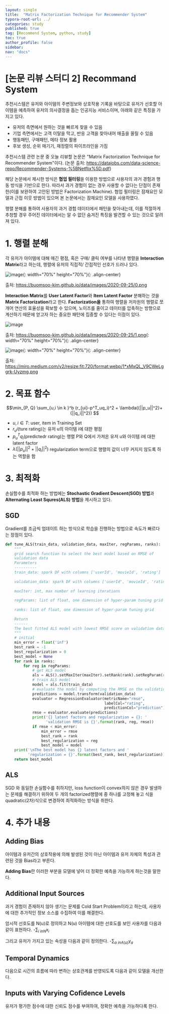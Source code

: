 ```yaml
---
layout: single
title:  "Matrix Factorization Technique for Recommender System"
typora-root-url: ../
categories: study
published: true
tag: [Recommend System, python, study]
toc: true
author_profile: false
sidebar: 
nav: "docs"
---
```

# [논문 리뷰 스터디 2] Recommand System

추천시스템은 유저와 아이템의 주변정보와 상호작용 기록을 바탕으로 유저가 선호할 아이템을 예측하여 유저의 의사결정을 돕는 인공지능 서비스이며, 아래와 같은 특징을 가지고 있다.

- 유저의 측면에서 원하는 것을 빠르게 찾을 수 있음
- 기업 측면에서는 고객 이탈을 막고, 반응 고객을 찾아내어 매출을 올릴 수 있음
- 행동패턴, 구매패턴, 메타 정보 활용
- 후보 생성, 순위 매기기, 재정렬의 파이프라인을 가짐

추천시스템 관련 논문 중 오늘 리뷰할 논문은 "Matrix Factorization Technique for Recommender System"이다.
(논문 출처: https://datajobs.com/data-science-repo/Recommender-Systems-%5BNetflix%5D.pdf)

해당 논문에서 제시한 방식은 **협업 필터링**을 이용한 방법으로 사용자의 과거 경험과 행동 방식을 기반으로 한다. 따라서 과거 경험이 없는 경우 사용할 수 없다는 단점이 존재한(이를 보완하여 고안된 방법은 Factorization Machine). 협업 필터링은 잠재요인 모델과 근접 이웃 방법이 있으며 본 논문에서는 잠재요인 모델을 사용하였다. 

행렬 분해를 통하여 사용자의 과거 경험 데이터에서 패턴을 찾아내는데, 이를 적절하게 추청할 경우 주어진 데이터에서는 알 수 없던 숨겨진 특징을 발견할 수 있는 것으로 알려져 있다.

  
# 1. 행렬 분해 
각 유저가 아이템에 대해 매긴 평점, 혹은 구매/ 클릭 여부를 나타낸 행렬을 **Interaction Matrix**라고 하는데, 행렬에 유저의 직접적/ 간접적인 선호가 드러나 있다.

![image](https://github.com/yujinp0/yujinp0.github.io/assets/138744622/7a3cffa4-fa4a-4114-aafb-994bbc4f7cf9){: width="70%" height="70%"}{: .align-center}

출처: https://buomsoo-kim.github.io/data/images/2020-09-25/0.png

**Interaction Matrix**를 **User Latent Factor**와 **Item Latent Factor** 분해하는 것을 **Matrix Factorization**라고 한다. **Factorization을** 통하여 행렬을 저차원의 행렬로 쪼개어 연산의 효율성을 확보할 수 있으며, 노이즈를 줄이고 데이터를 압축하는 방향으로 계산하기 때문에 얻고자 하는 중요한 패턴에 집중할 수 있다는 이점이 있다. 

![image](https://github.com/yujinp0/yujinp0.github.io/assets/138744622/50797d70-dfa3-44d4-bcd7-e1572125216b)

출처: https://buomsoo-kim.github.io/data/images/2020-09-25/1.png{: width="70%" height="70%"}{: .align-center}

![image](https://github.com/yujinp0/yujinp0.github.io/assets/138744622/afc20204-8833-40de-9e61-ba3b70f2cbe4){: width="70%" height="70%"}{: .align-center}

출처: https://miro.medium.com/v2/resize:fit:720/format:webp/1*xMxQL_V9CWeLggrk-Uyzmg.png

# 2. 목표 함수

$$\min_{P, Q} \sum_{u,i \in k }^b (r_{ui}-p^T_uq_i)^2 + \lambda({||p_u||^2}+{||q_i||^2}) $$

 - $u, i \in T$: user, item in Training Set
 - $r_ui$(ture rating)는 유저 u의 아이템 i에 대한 평점
 - $p^T_uq_i$(predictedr rating)는 행렬 P와 Q에서 가져온 유저 u와 아이템 i에 대한 latent factor
 - $\lambda({||p_u||^2}+{||q_i||^2})$ regularization term으로 행렬의 값이 너무 커지지 않도록 하는 역할을 함

# 3. 최적화
손실함수를 최적화 하는 방법에는 **Stochastic Gradient Descent(SGD) 방법**과 **Alternating Least Squres(ALS) 방법**을 제시하고 있다.

## SGD
Gradient를 조금씩 업데이트 하는 방식으로 학습을 진행하는 방법으로 속도가 빠르다는 장점이 있다. 

```python
def tune_ALS(train_data, validation_data, maxIter, regParams, ranks):
    """
    grid search function to select the best model based on RMSE of
    validation data
    Parameters
    ----------
    train_data: spark DF with columns ['userId', 'movieId', 'rating']
    
    validation_data: spark DF with columns ['userId', 'movieId', 'rating']
    
    maxIter: int, max number of learning iterations
    
    regParams: list of float, one dimension of hyper-param tuning grid
    
    ranks: list of float, one dimension of hyper-param tuning grid
    
    Return
    ------
    The best fitted ALS model with lowest RMSE score on validation data
    """
    # initial
    min_error = float('inf')
    best_rank = -1
    best_regularization = 0
    best_model = None
    for rank in ranks:
        for reg in regParams:
            # get ALS model
            als = ALS().setMaxIter(maxIter).setRank(rank).setRegParam(reg)
            # train ALS model
            model = als.fit(train_data)
            # evaluate the model by computing the RMSE on the validation data
            predictions = model.transform(validation_data)
            evaluator = RegressionEvaluator(metricName="rmse",
                                            labelCol="rating",
                                            predictionCol="prediction")
            rmse = evaluator.evaluate(predictions)
            print('{} latent factors and regularization = {}: '
                  'validation RMSE is {}'.format(rank, reg, rmse))
            if rmse < min_error:
                min_error = rmse
                best_rank = rank
                best_regularization = reg
                best_model = model
    print('\nThe best model has {} latent factors and '
          'regularization = {}'.format(best_rank, best_regularization))
    return best_model
``` 
## ALS

SGD 와 동일한 손실함수를 취하지만, loss function이 convex하지 않은 경우 발생하는 문제를 해결하기 위하여 두 개의 factorized행렬에 중 하나를 고정해 놓고 식을 quadratic(2차)식으로 변경하여 최적화하는 방식을 취한다.

# 4. 추가 내용
## Adding Bias
아이템과 유저간의 상호작용에 의해 발생된 것이 아닌 아이템과 유저 자체의 특성과 관련된 것을 Bias라고 부른다. 

**Adding Bias**란 이러한 부분을 모델에 넣어 더 정확한 예측을 가능하게 하는것을 말한다.

## Additional Input Sources
과거 경험이 존재하지 않아 생기는 문제를 Cold Start Problem이라고 하는데, 사용자에 대한 추가적인 정보 소스를 수집하여 이를 해결한다.

암시적 선호도를 N(u)로 정의하고 N(u) 아이템에 대한 선호도를 보인 사용자를 다음과 같이 표현하다.
-$\sum_{i \ in N}x_i$

그리고 유저가 가지고 있는 속성을 다음과 같이 정의한다.
-$\sum_{\alpha \ in A(u)}y_a$

## Temporal Dynamics
다음으로 시간의 흐름에 따라 변하는 상호관계를 반영되도록 다음과 같이 모델을 개선한다.

## Inputs with Varying Cofidence Levels
유저가 평가한 점수에 대한 신뢰도 점수를 부여하여, 정확한 예측을 가능하다록 한다.





































